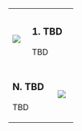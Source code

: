 <!--bl
(filemeta
    (title "How do I go about it"))
/bl-->

<table style="border=none!important">
<tr><td width=30%></td><td width=40%></td><td width=30%></td></tr>
<tr>

<!-- 1st Item -->
<td>
    <img src="./images/???/?" >
</td>
<td colspan=2>

### 1.	TBD ###

TBD

</td>
</tr>

<!-- N Item -->
<tr>
<td colspan=2>

### N.	TBD ###

TBD

</td>
<td width=30%>
    <img src="./images/???/?" >
</td>
</tr>
</table>